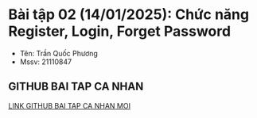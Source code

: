 # Bài tập 02 (14/01/2025): Chức năng Register, Login, Forget Password
- Tên: Trần Quốc Phương
- Mssv: 21110847
## GITHUB BAI TAP CA NHAN
[LINK GITHUB BAI TAP CA NHAN MOI](https://github.com/tqphuong3011/BaiTapCaNhanMobile21110847)